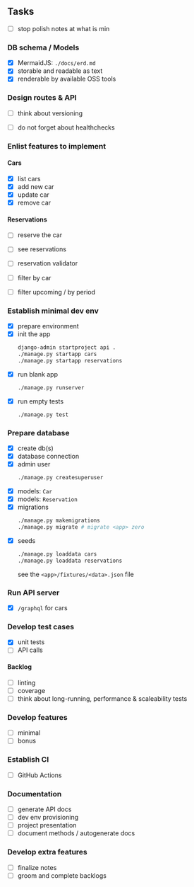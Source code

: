 ## Tasks
- [ ] stop polish notes at what is min

### DB schema / Models
- [x] MermaidJS: `./docs/erd.md`
- [x] storable and readable as text
- [x] renderable by available OSS tools

### Design routes & API
- [ ] think about versioning
- [ ] do not forget about healthchecks


### Enlist features to implement

#### Cars
- [x] list cars
- [x] add new car
- [x] update car
- [x] remove car

#### Reservations
- [ ] reserve the car
- [ ] see reservations
- [ ] reservation validator
- [ ] filter by car
- [ ] filter upcoming / by period


### Establish minimal dev env
- [x] prepare environment
- [x] init the app
    ```bash
    django-admin startproject api .
    ./manage.py startapp cars
    ./manage.py startapp reservations
    ```
- [x] run blank app
    ```bash
    ./manage.py runserver
    ```
- [x] run empty tests
    ```bash
    ./manage.py test
    ```

### Prepare database
- [x] create db(s)
- [x] database connection
- [x] admin user
    ```bash
    ./manage.py createsuperuser
    ```
- [x] models: `Car`
- [x] models: `Reservation`
- [x] migrations
    ```bash
    ./manage.py makemigrations
    ./manage.py migrate # migrate <app> zero
    ```
- [x] seeds
    ```bash
    ./manage.py loaddata cars
    ./manage.py loaddata reservations
    ```
    see the `<app>/fixtures/<data>.json` file

### Run API server
- [x] `/graphql` for cars

### Develop test cases
- [x] unit tests
- [ ] API calls

#### Backlog
- [ ] linting
- [ ] coverage
- [ ] think about long-running, performance & scaleability tests

### Develop features
- [ ] minimal
- [ ] bonus

### Establish CI
- [ ] GitHub Actions

### Documentation
- [ ] generate API docs
- [ ] dev env provisioning
- [ ] project presentation
- [ ] document methods / autogenerate docs

### Develop extra features
- [ ] finalize notes
- [ ] groom and complete backlogs
